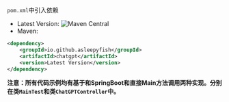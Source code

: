 `pom.xml`中引入依赖
- Latest Version: ![Maven Central](https://img.shields.io/maven-central/v/io.github.asleepyfish/chatgpt?color=blue)
- Maven:
```xml
<dependency>
    <groupId>io.github.asleepyfish</groupId>
    <artifactId>chatgpt</artifactId>
    <version>Latest Version</version>
</dependency>
```
**注意：所有代码示例均有基于和SpringBoot和直接Main方法调用两种实现。分别在类`MainTest`和类`ChatGPTController`中。**